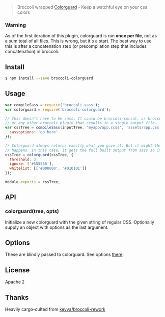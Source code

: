 > Broccoli wrapped [Colorguard](https://github.com/SlexAxton/css-colorguard) - Keep a watchful eye on your css colors

### Warning

As of the first iteration of this plugin, colorguard is run **once per file**, not as a sum total
of all files. This is wrong, but it's a start. The best way to use this is after a concatenation
step (or precompilation step that includes concatenation) in broccoli.

## Install

```bash
$ npm install --save broccoli-colorguard
```

## Usage

```js
var compileSass = require('broccoli-sass');
var colorguard = require('broccoli-colorguard');

// This doesn't have to be sass. It could be broccoli-concat, or broccoli-uglify
// or any other broccoli plugin that results in a single output file.
var cssTree = compileSass(inputTree, 'myapp/app.scss', 'assets/app.css', {
  sassoptions: 'go here'
});

// Colorguard always returns exactly what you gave it. But it might throw errors before that
// happens. In this case, it gets the full built output from sass so it knows how to parse it.
cssTree = colorguard(cssTree, {
  threshold: 3,
  ignore: ['#555555'],
  whitelist: [['#000000', '#010101']]
});

module.exports = cssTree;
```

## API

### colorguard(tree, opts)

Initialize a new colorguard with the given string of regular CSS. Optionally supply
an object with options as the last argument.

## Options

These are blindly passed to colorguard. See options [there](https://github.com/SlexAxton/css-colorguard).

## License

Apache 2

## Thanks

Heavily cargo-culted from [kevva/broccoli-rework](https://github.com/kevva/broccoli-rework)
